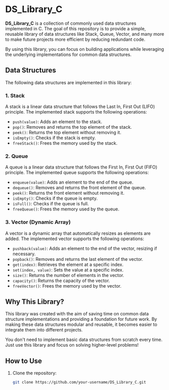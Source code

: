 # DS_Library_C

**DS_Library_C** is a collection of commonly used data structures implemented in C. The goal of this repository is to provide a simple, reusable library of data structures like Stack, Queue, Vector, and many more to make future projects more efficient by reducing redundant code. 

By using this library, you can focus on building applications while leveraging the underlying implementations for common data structures.

## Data Structures

The following data structures are implemented in this library:

### 1. Stack

A stack is a linear data structure that follows the Last In, First Out (LIFO) principle. The implemented stack supports the following operations:

- `push(value)`: Adds an element to the stack.
- `pop()`: Removes and returns the top element of the stack.
- `peek()`: Returns the top element without removing it.
- `isEmpty()`: Checks if the stack is empty.
- `freeStack()`: Frees the memory used by the stack.

### 2. Queue

A queue is a linear data structure that follows the First In, First Out (FIFO) principle. The implemented queue supports the following operations:

- `enqueue(value)`: Adds an element to the end of the queue.
- `dequeue()`: Removes and returns the front element of the queue.
- `peek()`: Returns the front element without removing it.
- `isEmpty()`: Checks if the queue is empty.
- `isFull()`: Checks if the queue is full.
- `freeQueue()`: Frees the memory used by the queue.

### 3. Vector (Dynamic Array)

A vector is a dynamic array that automatically resizes as elements are added. The implemented vector supports the following operations:

- `pushback(value)`: Adds an element to the end of the vector, resizing if necessary.
- `popback()`: Removes and returns the last element of the vector.
- `get(index)`: Retrieves the element at a specific index.
- `set(index, value)`: Sets the value at a specific index.
- `size()`: Returns the number of elements in the vector.
- `capacity()`: Returns the capacity of the vector.
- `freeVector()`: Frees the memory used by the vector.

## Why This Library?

This library was created with the aim of saving time on common data structure implementations and providing a foundation for future work. By making these data structures modular and reusable, it becomes easier to integrate them into different projects. 

You don't need to implement basic data structures from scratch every time. Just use this library and focus on solving higher-level problems!

## How to Use

1. Clone the repository:

   ```bash
   git clone https://github.com/your-username/DS_Library_C.git
